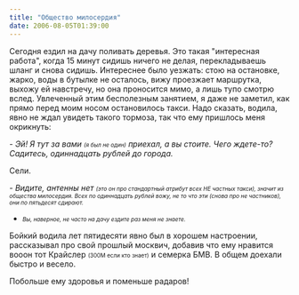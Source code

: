 ```yaml
---
title: "Общество милосердия"
date: 2006-08-05T01:39:00
---
```


Сегодня ездил на дачу поливать деревья. Это такая "интересная работа", когда 15 минут сидишь ничего не делая, перекладываешь шланг и снова сидишь. Интереснее было уезжать: стою на остановке, жарко, воды в бутылке не осталось, вижу проезжает маршрутка, выхожу ей навстречу, но она проносится мимо, а лишь тупо смотрю вслед. Увлеченный этим бесполезным занятием, я даже не заметил, как прямо перед моим носом остановилось такси. Надо сказать, водила, явно не ждал увидеть такого тормоза, так что ему пришлось меня окрикнуть:

<i>- Эй! Я тут за вами <font size="-2">(я был не один)</font> приехал, а вы стоите. Чего ждете-то? Садитесь, одиннадцать рублей до города. </i>

Сели.

<i>- Видите, антенны нет <font size="-2">(это он про стандартный атрибут всех НЕ частных такси), значит из общества милосердия. Всех по одиннадцать рублей вожу, не то что эти <font size="-2">(снова про не частников)</font>, они по пятьдесят сдирают. 

- Вы, наверное, не часто на дачу ездите раз меня не знаете.</font></i>

Бойкий водила лет пятидесяти явно был в хорошем настроении, рассказывал про свой прошлый москвич, добавив что ему нравится вооон тот Крайслер <font size="-2">(300М если кто знает)</font> и семерка БМВ. В общем доехали быстро и весело.



Побольше ему здоровья и  поменьше радаров!
